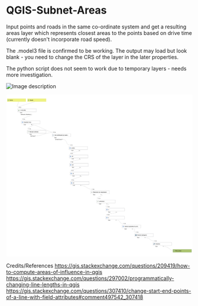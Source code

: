 # QGIS-Subnet-Areas

Input points and roads in the same co-ordinate system and get a resulting areas layer which represents closest areas to the points based on drive time (currently doesn't incorporate road speed).

The .model3 file is confirmed to be working. The output may load but look blank - you need to change the CRS of the layer in the later properties.

The python script does not seem to work due to temporary layers - needs more investigation.

![Image description](https://i.redd.it/hxx713akwzx41.png)


![Image description](https://raw.githubusercontent.com/mattmarotta/QGIS-Subnet-Areas/master/Subnet%20Areas.png)

Credits/References
https://gis.stackexchange.com/questions/209419/how-to-compute-areas-of-influence-in-qgis
https://gis.stackexchange.com/questions/297002/programmatically-changing-line-lengths-in-qgis
https://gis.stackexchange.com/questions/307410/change-start-end-points-of-a-line-with-field-attributes#comment497542_307418

